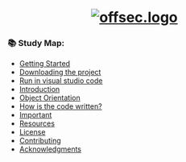 <h1 align="center">
  <br>
  <a href="https://github.com/smadi0x86/CSC-RedOps"><img src="https://thumbs.gfycat.com/ImportantEnragedAlaskanmalamute-size_restricted.gif" alt="offsec.logo"></a>
  <br>
  
  ### 📚 Study Map:

+ [Getting Started](#Getting-Started)
+ [Downloading the project](#Downloading-the-project)
+ [Run in visual studio code](#Run-in-visual-studio-code)
+ [Introduction](#Introduction)
+ [Object Orientation](#Object-Orientation)
+ [How is the code written?](#How-is-the-code-written)
+ [Important](#Important)
+ [Resources](#Resources)
+ [License](#License)
+ [Contributing](#Contributing)
+ [Acknowledgments](#Acknowledgments)

